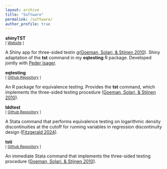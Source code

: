 ```yaml
---
layout: archive
title: "Software"
permalink: /software/
author_profile: true
---
```


**shinyTST** <br/>
<small>[ [Website](https://jack-fitzgerald.shinyapps.io/shinyTST/) ] </small>

A Shiny app for three-sided testin g([Goeman, Solari, & Stijnen 2010](https://doi.org/10.1002/sim.4002)). Shiny adaptation of the <b>tst</b> command in my <b>eqtesting</b> R package. Developed jointly with [Peder Isager](https://pedermisager.org/).

**eqtesting** <br/>
<small>[ [Github Repository](https://github.com/jack-fitzgerald/eqtesting) ] </small>

An R package for equivalence testing. Provides the <b>tst</b> command, which implements the three-sided testing procedure ([Goeman, Solari, & Stijnen 2010](https://doi.org/10.1002/sim.4002)).

**lddtest** <br/>
<small>[ [Github Repository](https://github.com/jack-fitzgerald/lddtest) ] </small>

A Stata command that performs equivalence testing on logarithmic density discontinuities at the cutoff for running variables in regression discontinuity design ([Fitzgerald 2024](https://jack-fitzgerald.github.io/files/RDD_Equivalence.pdf)).

**tsti** <br/>
<small>[ [Github Repository](https://github.com/jack-fitzgerald/tsti) ] </small>

An immediate Stata command that implements the three-sided testing procedure ([Goeman, Solari, & Stijnen 2010](https://doi.org/10.1002/sim.4002)).

